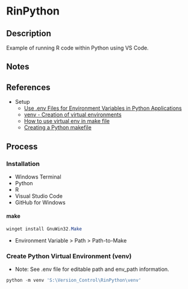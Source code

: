 # RinPython

## Description

Example of running R code within Python using VS Code.

## Notes

## References

* Setup
  * [Use .env Files for Environment Variables in Python Applications](https://dev.to/jakewitcher/using-env-files-for-environment-variables-in-python-applications-55a1)
  * [venv - Creation of virtual environments](https://docs.python.org/3/library/venv.html)
  * [How to use virtual env in make file](https://stackoverflow.com/posts/46188210/edit)
  * [Creating a Python makefile](https://earthly.dev/blog/python-makefile/#the-sample-source-code)

## Process

### Installation

* Windows Terminal
* Python
* R
* Visual Studio Code
* GitHub for Windows

#### make

``` ps1
winget install GnuWin32.Make
```

* Environment Variable > Path > Path-to-Make

### Create Python Virtual Environment (venv)

* Note: See .env file for editable path and env_path information.

``` ps1
python -m venv 'S:\Version_Control\RinPython\venv'
```

